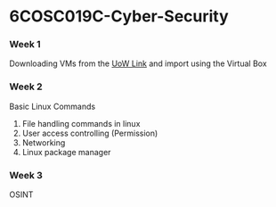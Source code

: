 # 6COSC019C-Cyber-Security


### Week 1
Downloading VMs from the [UoW Link](https://download.ecs.westminster.ac.uk/VirtualMachines/) and import using the Virtual Box

### Week 2
Basic Linux Commands
1. File handling commands in linux
2. User access controlling (Permission)
3. Networking
4. Linux package manager


### Week 3
OSINT 

